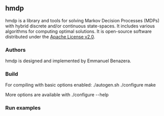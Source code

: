 ## hmdp
hmdp is a library and tools for solving Markov Decision Processes (MDPs) with hybrid discrete and/or continuous state-spaces. It includes various algorithms for computing optimal solutions. It is open-source software distributed under the [Apache License v2.0](http://www.apache.org/licenses/LICENSE-2.0).

### Authors
hmdp is designed and implemented by Emmanuel Benazera.

### Build
For compiling with basic options enabled:
    ./autogen.sh
    ./configure
    make

More options are available with ./configure --help

### Run examples